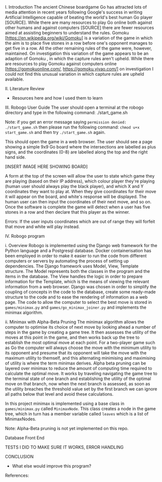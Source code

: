 I. Introduction
The ancient Chinese boardgame Go has attracted lots of media attention in recent years following Google's success in writing Artificial Intelligence capable of beating the world's best human Go player [SOURCE]. While there are many resources to play Go online both against other humans and against computers [SOURCE] there are fewer resources aimed at assisting beginners to understand the rules. Gomoku [https://en.wikipedia.org/wiki/Gomoku] is a variation of the game in which the aim is to place five stones in a row before one's opponent manages to get five in a row. All the other remaining rules of the game were, however, maintained. On investigation this variation of the game appears to be an adaption of Gomoku , in which the capture rules aren't upheld. While there are resources to play Gomoku against computers online [https://gomokuonline.com/, https://gomoku.yjyao.com/] on investigation I could not find this unusual variation in which capture rules are upheld available.

II. Literature Review

- Resources here and how I used them to learn

III. Robogo User Guide
The user should open a terminal at the robogo directory and type in the following command:
./start_game.sh

Note: if you get an error message saying `permission denied: ./start_game.sh` then please run the following command: `chmod u+x start_game.sh` and then try `./start_game.sh` again.

This should open the game in a web browser. The user should see a page showing a simple 9x9 Go board where the intersections are labelled as plus signs, and the coordinates (0-8) are labelled along the top and the right hand side.

[INSERT IMAGE HERE SHOWING BOARD]

A form at the top of the screen will allow the user to state which game they are playing (based on their IP address), which colour player they're playing (human user should always play the black player), and which X and Y coordinates they want to play at. When they give coordinates for their move it will appear on the board, and white's response will be displayed. The human user can then input the coordinates of their next move, and so on. Once the software is complete the game will detect when a user has five stones in a row and then declare that this player as the winner.

Errors:
If the user inputs coordinates which are out of range they will forfeit that move and white will play instead.

IV. Robogo program

i. Overview
Robogo is implemented using the Django web framework for the Python language and a Postgresql database. Docker containerisation has been employed in order to make it easier to run the code from different computers or servers by automating the process of setting up dependencies. The Django framework uses Model, View, Template structure. The Model represents both the classes in the program and the items in the database. The View handles the logic in order to prepare information for the Template, which is the means of viewing the relevant information from a web browser. Django was chosen in order to simplify the coupling of concepts in the code to the database, create some ready-made structure to the code and to ease the rendering of information as a web page. The code to allow the computer to select the best move is stored in `games/minimax.py` and `games/go_minimax_joiner.py` and implements the minimax algorithm.

ii. Minimax with Alpha-Beta Pruning
The minimax algorithm allows the computer to optimise its choice of next move by looking ahead a number of steps in the game by creating a game tree. It then assesses the utility of the moves at this point in the game, and then works back up the tree to establish the most optimal move at each point. For a two-player game such as Go the computer will always choose the move with the minimum utility to its opponent and presume that its opponent will take the move with the maximum utility to themself, and this alternating minimising and maximising of utility is where the term minimax derives. Alpha beta pruning can be layered over minimax to reduce the amount of computing time required to calculate the optimal move. It works by traveling navigating the game tree to the terminal state of one branch and establishing the utility of the optimal move on that branch, now when the next branch is assessed, as soon as the utility breaches the threshold value set by the first branch we can ignore all paths below that level and avoid these calculations.

In this project minimax is implemented using a base class in `games/minimax.py` called `MinimaxNode`. This class creates a node in the game tree, which in turn has a member variable called `leaves` which is a list of MinimaxNodes. 

Note: Alpha-Beta pruning is not yet implemented on this repo.


Database
Front End


TESTS I DID TO MAKE SURE IT WORKS, ERROR HANDLING

CONCLUSION
- What else would improve this program?

References:


